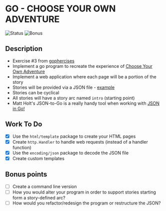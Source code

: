 # GO - CHOOSE YOUR OWN ADVENTURE

![Status](https://img.shields.io/badge/Status-Done-green)
![Bonus](https://img.shields.io/badge/Bonus-OnHold-blue)

## Description

- Exercise #3 from [gophercises](https://gophercises.com/)
- Implement a go program to recreate the experience of [Choose Your Own Adventure](https://en.wikipedia.org/wiki/Choose_Your_Own_Adventure)
- Implement a web application where each page will be a portion of the story
- Stories will be provided via a JSON file - [example](https://github.com/gophercises/cyoa/blob/master/gopher.json)
- Stories can be cyclical
- All stories will have a story arc named `intro` (starting point)
- Matt Holt's JSON-to-Go is a really handy tool when working with [JSON in Go!](https://mholt.github.io/json-to-go/)

## Work To Do

- [x] Use the `html/template` package to create your HTML pages
- [x] Create `http.Handler` to handle web requests (instead of a handler function)
- [x] Use the `encoding/json` package to decode the JSON file
- [x] Create custom templates

## Bonus points

- [ ] Create a command line version
- [ ] How you would alter your program in order to support stories starting form a story-defined arc?
- [ ] How would you refactor/redesign the program or restructure the JSON?
